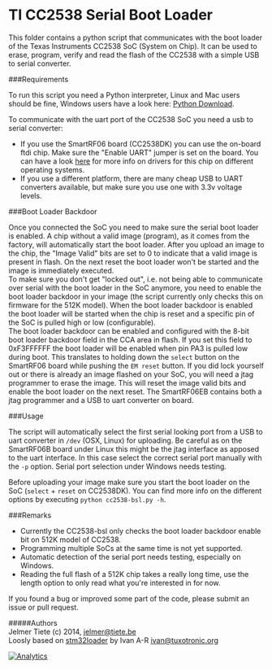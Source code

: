 TI CC2538 Serial Boot Loader
============================

This folder contains a python script that communicates with the boot loader of the Texas Instruments CC2538 SoC (System on Chip).
It can be used to erase, program, verify and read the flash of the CC2538 with a simple USB to serial converter.

###Requirements

To run this script you need a Python interpreter, Linux and Mac users should be fine, Windows users have a look here: [Python Download][python].

To communicate with the uart port of the CC2538 SoC you need a usb to serial converter:   
* If you use the SmartRF06 board (CC2538DK) you can use the on-board ftdi chip. Make sure the "Enable UART" jumper is set on the board. You can have a look [here][contiki cc2538dk] for more info on drivers for this chip on different operating systems.
* If you use a different platform, there are many cheap USB to UART converters available, but make sure you use one with 3.3v voltage levels.

###Boot Loader Backdoor

Once you connected the SoC you need to make sure the serial boot loader is enabled. A chip without a valid image (program), as it comes from the factory, will automatically start the boot loader. After you upload an image to the chip, the "Image Valid" bits are set to 0 to indicate that a valid image is present in flash. On the next reset the boot loader won't be started and the image is immediately executed.   
To make sure you don't get "locked out", i.e. not being able to communicate over serial with the boot loader in the SoC anymore, you need to enable the boot loader backdoor in your image (the script currently only checks this on firmware for the 512K model). When the boot loader backdoor is enabled the boot loader will be started when the chip is reset and a specific pin of the SoC is pulled high or low (configurable).   
The boot loader backdoor can be enabled and configured with the 8-bit boot loader backdoor field in the CCA area in flash. If you set this field to 0xF3FFFFFF the boot loader will be enabled when pin PA3 is pulled low during boot. This translates to holding down the `select` button on the SmartRF06 board while pushing the `EM reset` button.
If you did lock yourself out or there is already an image flashed on your SoC, you will need a jtag programmer to erase the image. This will reset the image valid bits and enable the boot loader on the next reset. The SmartRF06EB contains both a jtag programmer and a USB to uart converter on board.

###Usage

The script will automatically select the first serial looking port from a USB to uart converter in `/dev` (OSX, Linux) for uploading. Be careful as on the SmartRF06B board under Linux this might be the jtag interface as apposed to the uart interface. In this case select the correct serial port manually with the `-p` option. Serial port selection under Windows needs testing.

Before uploading your image make sure you start the boot loader on the SoC (`select` + `reset` on CC2538DK).
You can find more info on the different options by executing `python cc2538-bsl.py -h`.

###Remarks

* Currently the CC2538-bsl only checks the boot loader backdoor enable bit on 512K model of CC2538.
* Programming multiple SoCs at the same time is not yet supported.
* Automatic detection of the serial port needs testing, especially on Windows.
* Reading the full flash of a 512K chip takes a really long time, use the length option to only read what you're interested in for now.

If you found a bug or improved some part of the code, please submit an issue or pull request.


#####Authors   
Jelmer Tiete (c) 2014, <jelmer@tiete.be>   
Loosly based on [stm32loader] by Ivan A-R <ivan@tuxotronic.org>   

[![Analytics](https://ga-beacon.appspot.com/UA-3496907-10/JelmerT/cc2538-bsl?pixel)](https://github.com/igrigorik/ga-beacon)

[python]: http://www.python.org/download/ "Python Download"
[contiki cc2538dk]: https://github.com/contiki-os/contiki/tree/master/platform/cc2538dk "Contiki CC2538DK readme"
[stm32loader]: https://github.com/jsnyder/stm32loader "stm32loader"